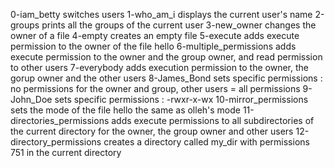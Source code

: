 0-iam_betty switches users
1-who_am_i displays the current user's name
2-groups prints all the groups of the current user
3-new_owner changes the owner of a file
4-empty creates an empty file
5-execute adds execute permission to the owner of the file hello
6-multiple_permissions adds execute permission to the owner and the group owner, and read permission to other users
7-everybody adds execution permission to the owner, the gorup owner and the other users
8-James_Bond sets specific permissions : no permissions for the owner and group, other users = all permissions
9-John_Doe sets specific permissions : -rwxr-x-wx
10-mirror_permissions sets the mode of the file hello the same as olleh's mode
11-directories_permissions adds execute permissions to all subdirectories of the current directory for the owner, the group owner and other users
12-directory_permissions creates a directory called my_dir with permissions 751 in the current directory
